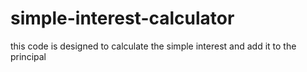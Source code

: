 # simple-interest-calculator
this code is designed to calculate the simple interest and add it to the principal
